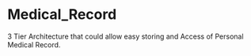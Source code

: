 # Medical_Record
3 Tier Architecture that could allow easy storing and Access of Personal Medical Record. 
